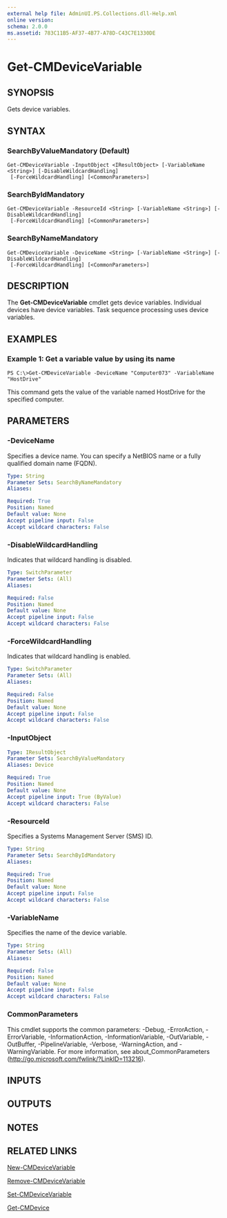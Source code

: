```yaml
---
external help file: AdminUI.PS.Collections.dll-Help.xml
online version: 
schema: 2.0.0
ms.assetid: 783C11B5-AF37-4B77-A78D-C43C7E1330DE
---
```


# Get-CMDeviceVariable

## SYNOPSIS
Gets device variables.

## SYNTAX

### SearchByValueMandatory (Default)
```
Get-CMDeviceVariable -InputObject <IResultObject> [-VariableName <String>] [-DisableWildcardHandling]
 [-ForceWildcardHandling] [<CommonParameters>]
```

### SearchByIdMandatory
```
Get-CMDeviceVariable -ResourceId <String> [-VariableName <String>] [-DisableWildcardHandling]
 [-ForceWildcardHandling] [<CommonParameters>]
```

### SearchByNameMandatory
```
Get-CMDeviceVariable -DeviceName <String> [-VariableName <String>] [-DisableWildcardHandling]
 [-ForceWildcardHandling] [<CommonParameters>]
```

## DESCRIPTION
The **Get-CMDeviceVariable** cmdlet gets device variables.
Individual devices have device variables.
Task sequence processing uses device variables.

## EXAMPLES

### Example 1: Get a variable value by using its name
```
PS C:\>Get-CMDeviceVariable -DeviceName "Computer073" -VariableName "HostDrive"
```

This command gets the value of the variable named HostDrive for the specified computer.

## PARAMETERS

### -DeviceName
Specifies a device name.
You can specify a NetBIOS name or a fully qualified domain name (FQDN).

```yaml
Type: String
Parameter Sets: SearchByNameMandatory
Aliases: 

Required: True
Position: Named
Default value: None
Accept pipeline input: False
Accept wildcard characters: False
```

### -DisableWildcardHandling
Indicates that wildcard handling is disabled.

```yaml
Type: SwitchParameter
Parameter Sets: (All)
Aliases: 

Required: False
Position: Named
Default value: None
Accept pipeline input: False
Accept wildcard characters: False
```

### -ForceWildcardHandling
Indicates that wildcard handling is enabled.

```yaml
Type: SwitchParameter
Parameter Sets: (All)
Aliases: 

Required: False
Position: Named
Default value: None
Accept pipeline input: False
Accept wildcard characters: False
```

### -InputObject


```yaml
Type: IResultObject
Parameter Sets: SearchByValueMandatory
Aliases: Device

Required: True
Position: Named
Default value: None
Accept pipeline input: True (ByValue)
Accept wildcard characters: False
```

### -ResourceId
Specifies a Systems Management Server (SMS) ID.

```yaml
Type: String
Parameter Sets: SearchByIdMandatory
Aliases: 

Required: True
Position: Named
Default value: None
Accept pipeline input: False
Accept wildcard characters: False
```

### -VariableName
Specifies the name of the device variable.

```yaml
Type: String
Parameter Sets: (All)
Aliases: 

Required: False
Position: Named
Default value: None
Accept pipeline input: False
Accept wildcard characters: False
```

### CommonParameters
This cmdlet supports the common parameters: -Debug, -ErrorAction, -ErrorVariable, -InformationAction, -InformationVariable, -OutVariable, -OutBuffer, -PipelineVariable, -Verbose, -WarningAction, and -WarningVariable. For more information, see about_CommonParameters (http://go.microsoft.com/fwlink/?LinkID=113216).

## INPUTS

## OUTPUTS

## NOTES

## RELATED LINKS

[New-CMDeviceVariable](./New-CMDeviceVariable.md)

[Remove-CMDeviceVariable](./Remove-CMDeviceVariable.md)

[Set-CMDeviceVariable](./Set-CMDeviceVariable.md)

[Get-CMDevice](./Get-CMDevice.md)


